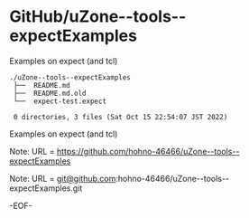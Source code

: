 # GitHub/uZone--tools--expectExamples

Examples on expect (and tcl)

    ./uZone--tools--expectExamples
     ├──  README.md
     ├──  README.md.old
     └──  expect-test.expect
     
     0 directories, 3 files (Sat Oct 15 22:54:07 JST 2022)


Examples on expect (and tcl)

Note: URL = https://github.com/hohno-46466/uZone--tools--expectExamples

Note: URL = git@github.com:hohno-46466/uZone--tools--expectExamples.git

-EOF-
